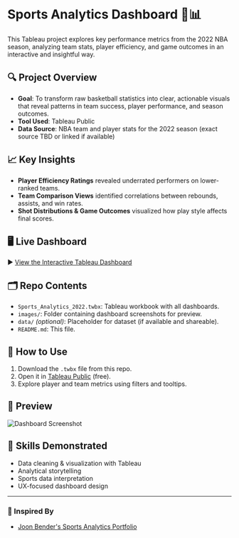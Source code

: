 
# Sports Analytics Dashboard 🏀📊

This Tableau project explores key performance metrics from the 2022 NBA season, analyzing team stats, player efficiency, and game outcomes in an interactive and insightful way.

## 🔍 Project Overview

- **Goal**: To transform raw basketball statistics into clear, actionable visuals that reveal patterns in team success, player performance, and season outcomes.
- **Tool Used**: Tableau Public
- **Data Source**: NBA team and player stats for the 2022 season (exact source TBD or linked if available)

## 📈 Key Insights

- **Player Efficiency Ratings** revealed underrated performers on lower-ranked teams.
- **Team Comparison Views** identified correlations between rebounds, assists, and win rates.
- **Shot Distributions & Game Outcomes** visualized how play style affects final scores.

## 🖥️ Live Dashboard

▶️ [View the Interactive Tableau Dashboard](https://public.tableau.com/shared/FGKGY4JYX)

## 🗂️ Repo Contents

- `Sports_Analytics_2022.twbx`: Tableau workbook with all dashboards.
- `images/`: Folder containing dashboard screenshots for preview.
- `data/` *(optional)*: Placeholder for dataset (if available and shareable).
- `README.md`: This file.

## 🚀 How to Use

1. Download the `.twbx` file from this repo.
2. Open it in [Tableau Public](https://public.tableau.com/) (free).
3. Explore player and team metrics using filters and tooltips.

## 📸 Preview

![Dashboard Screenshot](./images/dashboard_preview.png)

## 🧰 Skills Demonstrated

- Data cleaning & visualization with Tableau
- Analytical storytelling
- Sports data interpretation
- UX-focused dashboard design

---

### 🔗 Inspired By

- [Joon Bender's Sports Analytics Portfolio](https://joonbender.carrd.co/#sports)
